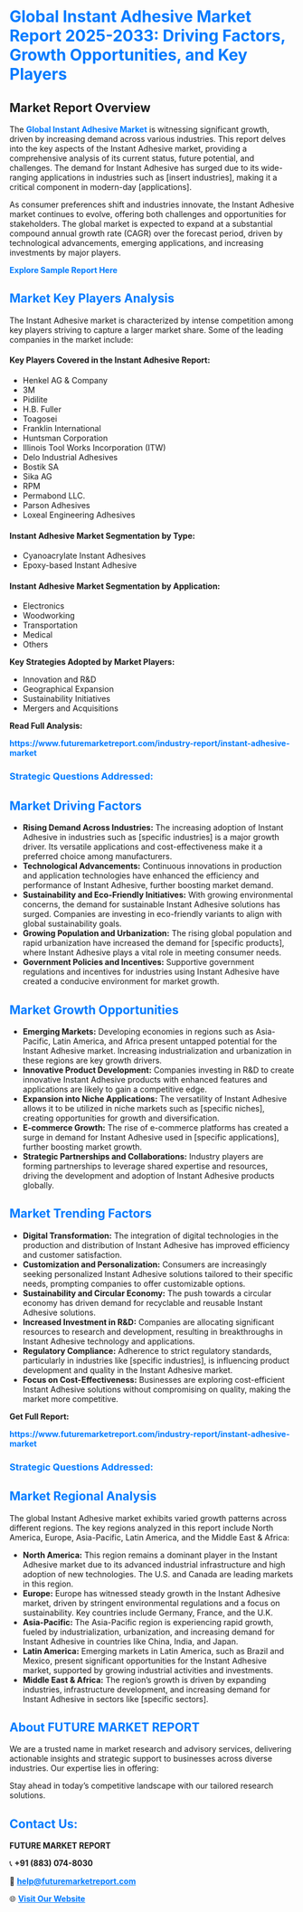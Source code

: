 <h1 style="color: #007BFF;">Global Instant Adhesive Market Report 2025-2033: Driving Factors, Growth Opportunities, and Key Players</h1>

<section id="overview">
<h2>Market Report Overview</h2>
<p>The <a href="https://www.futuremarketreport.com/industry-report/instant-adhesive-market" style="color: #007BFF; text-decoration: none;"><strong>Global Instant Adhesive Market</strong></a> is witnessing significant growth, driven by increasing demand across various industries. This report delves into the key aspects of the Instant Adhesive market, providing a comprehensive analysis of its current status, future potential, and challenges. The demand for Instant Adhesive has surged due to its wide-ranging applications in industries such as [insert industries], making it a critical component in modern-day [applications].</p>
<p>As consumer preferences shift and industries innovate, the Instant Adhesive market continues to evolve, offering both challenges and opportunities for stakeholders. The global market is expected to expand at a substantial compound annual growth rate (CAGR) over the forecast period, driven by technological advancements, emerging applications, and increasing investments by major players.</p>
</section>

<section id="overview">
<p><a href="https://www.futuremarketreport.com/request-sample/reportId=30207" style="color: #007BFF; text-decoration: none;"><strong>Explore Sample Report Here</strong></a></p>
</section>

<section id="key-players">
<h2 style="color: #007BFF;">Market Key Players Analysis</h2>
<p>The Instant Adhesive market is characterized by intense competition among key players striving to capture a larger market share. Some of the leading companies in the market include:</p>
<h4>Key Players Covered in the Instant Adhesive Report:</h4>
<ul><li>Henkel AG &amp; Company</li><li>3M</li><li>Pidilite</li><li>H.B. Fuller</li><li>Toagosei</li><li>Franklin International</li><li>Huntsman Corporation</li><li>Illinois Tool Works Incorporation (ITW)</li><li>Delo Industrial Adhesives</li><li>Bostik SA</li><li>Sika AG</li><li>RPM</li><li>Permabond LLC.</li><li>Parson Adhesives</li><li>Loxeal Engineering Adhesives</li></ul>
<h4>Instant Adhesive Market Segmentation by Type:</h4>
<ul><li>Cyanoacrylate Instant Adhesives</li><li>Epoxy-based Instant Adhesive</li></ul>

<h4>Instant Adhesive Market Segmentation by Application:</h4>
<ul><li>Electronics</li><li>Woodworking</li><li>Transportation</li><li>Medical</li><li>Others</li></ul>
<p><strong>Key Strategies Adopted by Market Players:</strong></p>
<ul>
<li>Innovation and R&D</li>
<li>Geographical Expansion</li>
<li>Sustainability Initiatives</li>
<li>Mergers and Acquisitions</li>
</ul>
</section>

<section>
<p><strong>Read Full Analysis: </strong></p><a href="https://www.futuremarketreport.com/industry-report/instant-adhesive-market" style="color: #007BFF; text-decoration: none;"><strong>https://www.futuremarketreport.com/industry-report/instant-adhesive-market</strong></a>
<h3 style="color: #007BFF;">Strategic Questions Addressed:</h3>
</section>

<section id="driving-factors">
<h2 style="color: #007BFF;">Market Driving Factors</h2>
<ul>
<li><strong>Rising Demand Across Industries:</strong> The increasing adoption of Instant Adhesive in industries such as [specific industries] is a major growth driver. Its versatile applications and cost-effectiveness make it a preferred choice among manufacturers.</li>
<li><strong>Technological Advancements:</strong> Continuous innovations in production and application technologies have enhanced the efficiency and performance of Instant Adhesive, further boosting market demand.</li>
<li><strong>Sustainability and Eco-Friendly Initiatives:</strong> With growing environmental concerns, the demand for sustainable Instant Adhesive solutions has surged. Companies are investing in eco-friendly variants to align with global sustainability goals.</li>
<li><strong>Growing Population and Urbanization:</strong> The rising global population and rapid urbanization have increased the demand for [specific products], where Instant Adhesive plays a vital role in meeting consumer needs.</li>
<li><strong>Government Policies and Incentives:</strong> Supportive government regulations and incentives for industries using Instant Adhesive have created a conducive environment for market growth.</li>
</ul>
</section>

<section id="growth-opportunities">
<h2 style="color: #007BFF;">Market Growth Opportunities</h2>
<ul>
<li><strong>Emerging Markets:</strong> Developing economies in regions such as Asia-Pacific, Latin America, and Africa present untapped potential for the Instant Adhesive market. Increasing industrialization and urbanization in these regions are key growth drivers.</li>
<li><strong>Innovative Product Development:</strong> Companies investing in R&D to create innovative Instant Adhesive products with enhanced features and applications are likely to gain a competitive edge.</li>
<li><strong>Expansion into Niche Applications:</strong> The versatility of Instant Adhesive allows it to be utilized in niche markets such as [specific niches], creating opportunities for growth and diversification.</li>
<li><strong>E-commerce Growth:</strong> The rise of e-commerce platforms has created a surge in demand for Instant Adhesive used in [specific applications], further boosting market growth.</li>
<li><strong>Strategic Partnerships and Collaborations:</strong> Industry players are forming partnerships to leverage shared expertise and resources, driving the development and adoption of Instant Adhesive products globally.</li>
</ul>
</section>

<section id="trending-factors">
<h2 style="color: #007BFF;">Market Trending Factors</h2>
<ul>
<li><strong>Digital Transformation:</strong> The integration of digital technologies in the production and distribution of Instant Adhesive has improved efficiency and customer satisfaction.</li>
<li><strong>Customization and Personalization:</strong> Consumers are increasingly seeking personalized Instant Adhesive solutions tailored to their specific needs, prompting companies to offer customizable options.</li>
<li><strong>Sustainability and Circular Economy:</strong> The push towards a circular economy has driven demand for recyclable and reusable Instant Adhesive solutions.</li>
<li><strong>Increased Investment in R&D:</strong> Companies are allocating significant resources to research and development, resulting in breakthroughs in Instant Adhesive technology and applications.</li>
<li><strong>Regulatory Compliance:</strong> Adherence to strict regulatory standards, particularly in industries like [specific industries], is influencing product development and quality in the Instant Adhesive market.</li>
<li><strong>Focus on Cost-Effectiveness:</strong> Businesses are exploring cost-efficient Instant Adhesive solutions without compromising on quality, making the market more competitive.</li>
</ul>
</section>

<section>
<p><strong>Get Full Report: </strong></p><a href="https://www.futuremarketreport.com/industry-report/instant-adhesive-market" style="color: #007BFF; text-decoration: none;"><strong>https://www.futuremarketreport.com/industry-report/instant-adhesive-market</strong></a>
<h3 style="color: #007BFF;">Strategic Questions Addressed:</h3>
</section>


<section id="regional-analysis">
<h2 style="color: #007BFF;">Market Regional Analysis</h2>
<p>The global Instant Adhesive market exhibits varied growth patterns across different regions. The key regions analyzed in this report include North America, Europe, Asia-Pacific, Latin America, and the Middle East & Africa:</p>
<ul>
<li><strong>North America:</strong> This region remains a dominant player in the Instant Adhesive market due to its advanced industrial infrastructure and high adoption of new technologies. The U.S. and Canada are leading markets in this region.</li>
<li><strong>Europe:</strong> Europe has witnessed steady growth in the Instant Adhesive market, driven by stringent environmental regulations and a focus on sustainability. Key countries include Germany, France, and the U.K.</li>
<li><strong>Asia-Pacific:</strong> The Asia-Pacific region is experiencing rapid growth, fueled by industrialization, urbanization, and increasing demand for Instant Adhesive in countries like China, India, and Japan.</li>
<li><strong>Latin America:</strong> Emerging markets in Latin America, such as Brazil and Mexico, present significant opportunities for the Instant Adhesive market, supported by growing industrial activities and investments.</li>
<li><strong>Middle East & Africa:</strong> The region’s growth is driven by expanding industries, infrastructure development, and increasing demand for Instant Adhesive in sectors like [specific sectors].</li>
</ul>
</section>

<footer>
<h2 style="color: #007BFF;">About FUTURE MARKET REPORT</h2>
<p>We are a trusted name in market research and advisory services, delivering actionable insights and strategic support to businesses across diverse industries. Our expertise lies in offering:</p>

<p>Stay ahead in today’s competitive landscape with our tailored research solutions.</p>

<h2 style="color: #007BFF;">Contact Us:</h2>
<p><strong>FUTURE MARKET REPORT</strong></p>
<p>📞 <strong>+91 (883) 074-8030</strong></p>
<p>📧 <strong><a href="mailto:help@futuremarketreport.com" style="color: #007BFF;">help@futuremarketreport.com</a></strong></p>
<p>🌐 <strong><a href="https://www.futuremarketreport.com/" style="color: #007BFF;">Visit Our Website</a></strong></p>
</footer>